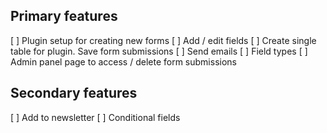 ## Primary features

[ ] Plugin setup for creating new forms
[ ] Add / edit fields
[ ] Create single table for plugin. Save form submissions
[ ] Send emails
[ ] Field types
[ ] Admin panel page to access / delete form submissions


## Secondary features

[ ] Add to newsletter
[ ] Conditional fields
